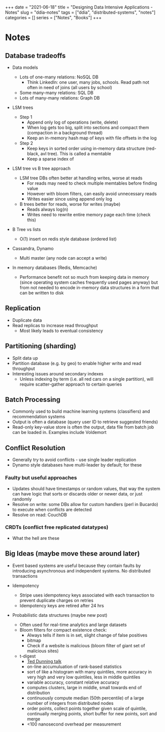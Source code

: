 +++
date = "2021-06-18"
title = "Designing Data Intensive Applications - Notes"
slug = "ddia-notes"
tags = ["ddia", "distributed-systems", "notes"]
categories = []
series = ["Notes", "Books"]
+++

# Notes

## Database tradeoffs

- Data models
  - Lots of one-many relations: NoSQL DB
    - Think LinkedIn: one user, many jobs, schools. Read path not often in need of joins (all users by school)
  - Some many-many relations: SQL DB
  - Lots of many-many relations: Graph DB

- LSM trees
  - Step 1
    - Append only log of operations (write, delete)
    - When log gets too big, split into sections and compact them (compaction in a background thread)
    - Keep an in-memory hash map of keys with file offsets in the log
  - Step 2
    - Keep keys in sorted order using in-memory data structure (red-black, avl tree). This is called a memtable
    - Keep a sparse index of 


- LSM tree vs B tree approach
  - LSM tree DBs often better at handling writes, worse at reads
    - For reads may need to check multiple memtables before finding value
    - However with bloom filters, can easily avoid unnecessary reads
    - Writes easier since using append only log
  - B trees better for reads, worse for writes (maybe)
    - Reads always log(n)
    - Writes need to rewrite entire memory page each time (check this)

- B Tree vs lists
  - O(1) insert on redis style database (ordered list)
  
- Cassandra, Dynamo
  - Multi master (any node can accept a write)

- In memory databases (Redis, Memcache)
  - Performance benefit not so much from keeping data in memory (since operating system caches frequently used pages anyway) but from not needed to encode in-memory data structures in a form that can be written to disk



## Replication

- Duplicate data
- Read replicas to increase read throughput
  - Most likely leads to eventual consistency


## Partitioning (sharding)

- Split data up
- Partition database (e.g. by geo) to enable higher write and read throughput
- Interesting issues around secondary indexes
  - Unless indexing by term (i.e. all red cars on a single partition), will require scatter-gather approach to certain queries

## Batch Processing

- Commonly used to build machine learning systems (classifiers) and recommendation systems
- Output is often a database (query user ID to retrieve suggested friends)
- Read-only key-value store is often the output, data file from batch job can be loaded in. Examples include Voldemort

## Conflict Resolution

- Generally try to avoid conflicts - use single leader replication
- Dynamo style databases have multi-leader by default; for these 

### Faulty but useful approaches
- Updates should have timestamps or random values, that way the system can have logic that sorts or discards older or newer data, or just randomly
- Resolve on write: some DBs allow for custom handlers (perl in Bucardo) to execute when conflicts are detected
- Resolve on read: CouchDB

### CRDTs (conflict free replicated datatypes)
- What the hell are these

## Big Ideas (maybe move these around later)

- Event based systems are useful because they contain faults by introducing asynchronous and independent systems. No distributed transactions

- Idempotency
  - Stripe uses idempotency keys associated with each transaction to prevent duplicate charges on retries
  - Idempotency keys are retired after 24 hrs

- Probabilistic data structures (maybe new post)
  - Often used for real-time analytics and large datasets
  - Bloom filters for compact existence check:
    - Always tells if item is in set, slight change of false positives
    - bitmap
    - Check if a website is malicious (bloom filter of giant set of malicious sites)
  - t-digest
    - [Ted Dunning talk](https://www.youtube.com/watch?v=CR4-aVvjE6A)
    - on-line accumuluation of rank-based statistics
    - sort of like a histogram with many quintiles, more accuracy in very high and very low quintiles, less in middle quintiles
    - variable accuracy, constant relative accuracy
    - computes clusters, large in middle, small towards end of distribution
    - continuously compute median (50th percentile) of a large number of integers from distributed nodes
    - order points, collect points together given scale of quintile, continually merging points, short buffer for new points, sort and merge
    - <100 nanosecond overhead per measurement

